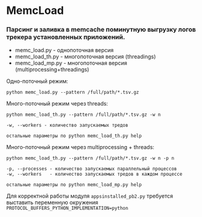 # MemcLoad

### Парсинг и заливка в memcache поминутную выгрузку логов трекера установленных приложений.

- memc_load.py    - однопоточная версия
- memc_load_th.py - многопоточная версия (threadings) 
- memc_load_mp.py - многопоточная версия (multiprocessing+threadings) 

Одно-поточный режим:

```shell
python memc_load.py --pattern /full/path/*.tsv.gz
```

Много-поточный режим через threads:

```shell
python memc_load_th.py --pattern /full/path/*.tsv.gz -w n

-w, --workers - количество запускаемых тредов

остальные параметры по python memc_load_th.py help
```

Много-поточный режим через multiprocessing + threads:

```shell
python memc_load_th.py --pattern /full/path/*.tsv.gz -w n -p n

-p, --processes - количество запускаемых параллельный процессов
-w, --workers   - количество запускаемых тредов в каждом процессе

остальные параметры по python memc_load_mp.py help
```

Для корректной работы модуля `appsinstalled_pb2.py` требуется выставить переменную окружения 
`PROTOCOL_BUFFERS_PYTHON_IMPLEMENTATION=python`